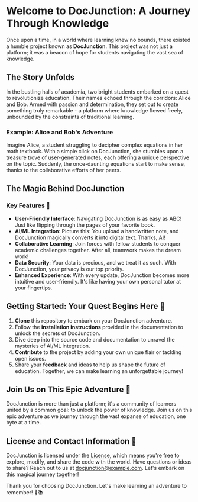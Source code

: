 # Welcome to DocJunction: A Journey Through Knowledge

Once upon a time, in a world where learning knew no bounds, there existed a humble project known as **DocJunction**. This project was not just a platform; it was a beacon of hope for students navigating the vast sea of knowledge.

## The Story Unfolds

In the bustling halls of academia, two bright students embarked on a quest to revolutionize education. Their names echoed through the corridors: Alice and Bob. Armed with passion and determination, they set out to create something truly remarkable - a platform where knowledge flowed freely, unbounded by the constraints of traditional learning.

### Example: Alice and Bob's Adventure

Imagine Alice, a student struggling to decipher complex equations in her math textbook. With a simple click on DocJunction, she stumbles upon a treasure trove of user-generated notes, each offering a unique perspective on the topic. Suddenly, the once-daunting equations start to make sense, thanks to the collaborative efforts of her peers.

## The Magic Behind DocJunction

### Key Features 🌟

- **User-Friendly Interface**: Navigating DocJunction is as easy as ABC! Just like flipping through the pages of your favorite book.
- **AI/ML Integration**: Picture this: You upload a handwritten note, and DocJunction magically converts it into digital text. Thanks, AI!
- **Collaborative Learning**: Join forces with fellow students to conquer academic challenges together. After all, teamwork makes the dream work!
- **Data Security**: Your data is precious, and we treat it as such. With DocJunction, your privacy is our top priority.
- **Enhanced Experience**: With every update, DocJunction becomes more intuitive and user-friendly. It's like having your own personal tutor at your fingertips.

## Getting Started: Your Quest Begins Here 🚀

1. **Clone** this repository to embark on your DocJunction adventure.
2. Follow the **installation instructions** provided in the documentation to unlock the secrets of DocJunction.
3. Dive deep into the source code and documentation to unravel the mysteries of AI/ML integration.
4. **Contribute** to the project by adding your own unique flair or tackling open issues.
5. Share your **feedback** and ideas to help us shape the future of education. Together, we can make learning an unforgettable journey!

## Join Us on This Epic Adventure 🌈

DocJunction is more than just a platform; it's a community of learners united by a common goal: to unlock the power of knowledge. Join us on this epic adventure as we journey through the vast expanse of education, one byte at a time.

## License and Contact Information 📝

DocJunction is licensed under the [License](LICENSE), which means you're free to explore, modify, and share the code with the world. Have questions or ideas to share? Reach out to us at [docjunction@example.com](mailto:kuldeepdangi0912@gmail.com). Let's embark on this magical journey together!

Thank you for choosing DocJunction. Let's make learning an adventure to remember! 🌟📚
